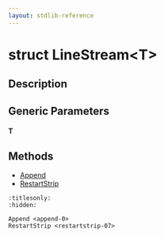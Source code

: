 ```yaml
---
layout: stdlib-reference
---
```


# struct LineStream\<T\>

## Description



## Generic Parameters

####  <a id="typeparam-T"></a>T

## Methods

* [Append](append-0)
* [RestartStrip](restartstrip-07)


```{toctree}
:titlesonly:
:hidden:

Append <append-0>
RestartStrip <restartstrip-07>
```
